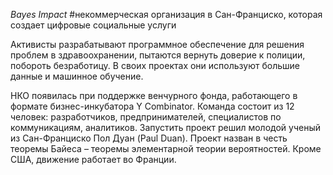 *Bayes Impact*
#некоммерческая организация в Сан-Франциско, которая создает цифровые социальные услуги

Активисты разрабатывают программное обеспечение для решения проблем в здравоохранении, пытаются вернуть доверие к полиции, побороть безработицу. В своих проектах они используют большие данные и машинное обучение.

НКО появилась при поддержке венчурного фонда, работающего в формате бизнес-инкубатора Y Combinator. Команда состоит из 12 человек: разработчиков, предпринимателей, специалистов по коммуникациям, аналитиков. Запустить проект решил молодой ученый из Сан-Франциско Пол Дуан (Paul Duan). Проект назван в честь теоремы Байеса – теоремы элементарной теории вероятностей. Кроме США, движение работает во Франции.
